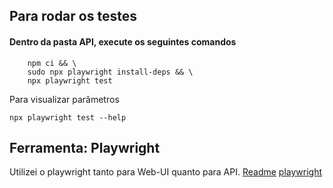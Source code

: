 ## Para rodar os testes
#### Dentro da pasta API, execute os seguintes comandos
```
    npm ci && \
    sudo npx playwright install-deps && \
    npx playwright test
```
Para visualizar parâmetros
```
npx playwright test --help
```

## Ferramenta: Playwright
Utilizei o playwright tanto para Web-UI quanto para API.
[Readme]("../API/README.md")
[playwright]("https://playwright.dev/")

